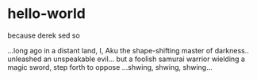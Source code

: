 # hello-world
because derek sed so

...long ago in a distant land, I, Aku the shape-shifting master of darkness..
unleashed an unspeakable evil...
but a foolish samurai warrior wielding a magic sword, step forth to oppose
...shwing, shwing, shwing...
